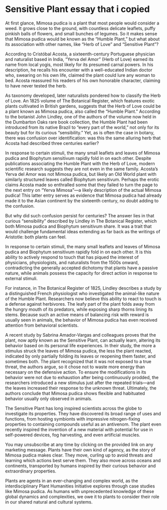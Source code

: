 <var data-essay data-layout="vtl"></var>
<var data-map></var>
<var id="jwd:Q148532" data-aliases="humble plant"></var>
<var id="Q384460"></var>


# Sensitive Plant essay that i copied

At first glance, Mimosa pudica is a plant that most people would consider a weed. It grows close to the ground, with countless delicate leaflets, puffy pinkish balls of flowers, and small bunches of legumes. So it makes sense that Mimosa pudica would be known as the “Humble Plant,” but what about its association with other names, like “Herb of Love” and “Sensitive Plant”?

According to Cristóbal Acosta, a sixteenth-century Portuguese physician and naturalist based in India, “Yerva del Amor” (Herb of Love) earned its name from local yogis, most likely for its presumed carnal powers. In his description, he recalls his encounter with a well-educated Indian doctor who, swearing on his own life, claimed the plant could lure any woman to bed. Acosta reassured his readers of his own honorable character, claiming to have never tested the herb.

As taxonomy developed, later naturalists pondered how to classify the Herb of Love. An 1825 volume of The Botanical Register, which features exotic plants cultivated in British gardens, suggests that the Herb of Love could be a plant known as Mimosa pudica, also called the “Humble Plant.” According to the botanist John Lindley, one of the authors of the volume now held in the Dumbarton Oaks rare book collection, the Humble Plant had been introduced from its native Brazil to “every part of the world,” not only for its beauty but for its curious “sensibility.” Yet, as is often the case in botany, there was confusion over identification: was this the same alluring herb that Acosta had described three centuries earlier?

In response to certain stimuli, the many small leaflets and leaves of Mimosa pudica and Biophytum sensitivum rapidly fold in on each other.
Despite publications associating the Humble Plant with the Herb of Love, modern scientific research suggests they are not even in the same family. Acosta’s Yerva del Amor was not Mimosa pudica, but likely an Old World plant with similarly structured leaves called Biophytum sensitivum. Perhaps the erotic claims Acosta made so enthralled some that they failed to turn the page to the next entry on “Yerva Mimosa”—a likely description of the actual Mimosa pudica! This latter entry serves as evidence that Mimosa pudica had already made it to the Asian continent by the sixteenth century, no doubt adding to the confusion.

But why did such confusion persist for centuries? The answer lies in that curious “sensibility” described by Lindley in The Botanical Register, which both Mimosa pudica and Biophytum sensitivum share. It was a trait that would challenge fundamental ideas extending as far back as the writings of Aristotle: both plants can feel.

In response to certain stimuli, the many small leaflets and leaves of Mimosa pudica and Biophytum sensitivum rapidly fold in on each other. It is this ability to actively respond to touch that has piqued the interest of physicians, physiologists, and naturalists from the 1500s onward, contradicting the generally accepted dichotomy that plants have a passive nature, while animals possess the capacity for direct action in response to external stimuli.

For instance, in The Botanical Register of 1825, Lindley describes a study by a distinguished French physiologist who investigated the animal-like nature of the Humble Plant. Researchers now believe this ability to react to touch is a defense against herbivores. The leafy part of the plant folds away from the hungry mouth of its predators, while exposing sharp thorns lining its stems. Because such an active means of balancing risk with reward is usually seen in animals, the behavior of Mimosa pudica has even received attention from behavioral scientists.

A recent study by Sabrina Amador-Vargas and colleagues proves that the plant, now aptly known as the Sensitive Plant, can actually learn, altering its behavior based on its personal life experiences. In their study, the more a stimulus struck the leaves of Mimosa pudica, the less the plant reacted, indicated by only partially folding its leaves or reopening them faster, and sometimes both. The plant recognized that it was not exposed to a true threat, the authors argue, so it chose not to waste more energy than necessary on the defensive action. To ensure the modifications in its behavior were not due to exhaustion after being continuously prodded, the researchers introduced a new stimulus just after the repeated trials—and the leaves increased their response to the unknown threat. Ultimately, the authors conclude that Mimosa pudica shows flexible and habituated behavior usually only observed in animals.

The Sensitive Plant has long inspired scientists across the globe to investigate its properties. They have discovered its broad range of uses and functions, from hosting symbionts with impressive nitrogen-fixing properties to containing compounds useful as an antivenom. The plant even recently inspired the invention of a new material with potential for use in self-powered devices, fog harvesting, and even artificial muscles.

You may unsubscribe at any time by clicking on the provided link on any marketing message.
Plants have their own kind of agency, as the story of Mimosa pudica makes clear. They move, curling up to avoid threats and learning which actions best serve them. They also move across oceans and continents, transported by humans inspired by their curious behavior and extraordinary properties.

Plants are agents in an ever-changing and complex world, as the interdisciplinary Plant Humanities Initiative explores through case studies like Mimosa pudica. As humans with unprecedented knowledge of these global dynamics and complexities, we owe it to plants to consider their role in our shared natural and cultural systems.
